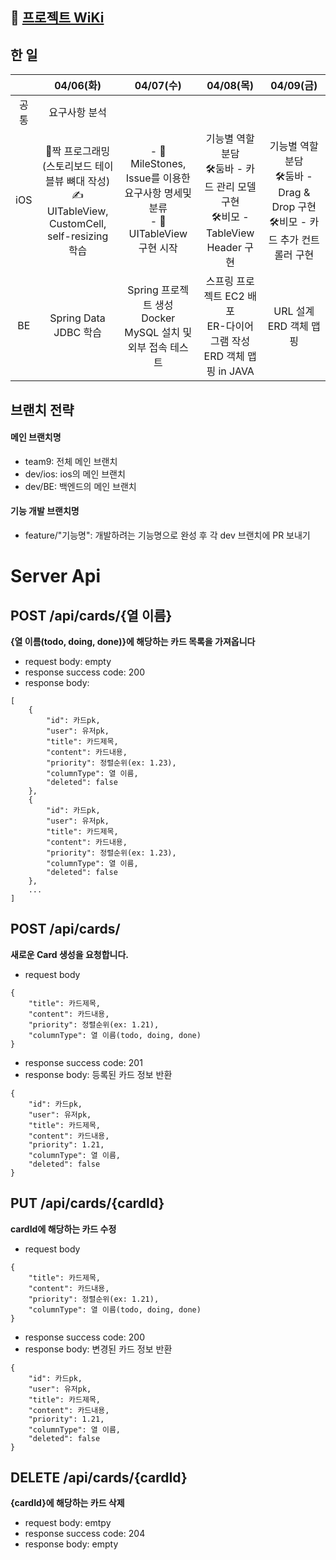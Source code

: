 ## 📣 [프로젝트 WiKi](https://github.com/isaac56/todo-list/wiki)



## 한 일

|      |                          04/06(화)                           |                          04/07(수)                           |                          04/08(목)                           |                          04/09(금)                           |
| :--: | :----------------------------------------------------------: | :----------------------------------------------------------: | :----------------------------------------------------------: | :----------------------------------------------------------: |
| 공통 |                        요구사항 분석                         |                                                              |                                                              |                                                              |
| iOS  | 🤝짝 프로그래밍(스토리보드 테이블뷰 뼈대 작성)<br />✍️UITableView, CustomCell, self-resizing 학습 | - 🧐MileStones, Issue를 이용한 요구사항 명세및 분류<br />- 🐶UITableView 구현 시작 | 기능별 역할 분담<br />🛠둠바 - 카드 관리 모델 구현<br />🛠비모 - TableView Header 구현 | 기능별 역할 분담<br />🛠둠바 - Drag & Drop 구현<br />🛠비모 - 카드 추가 컨트롤러 구현 |
|  BE  |                    Spring Data JDBC 학습                     | Spring 프로젝트 생성<br />Docker MySQL 설치 및 외부 접속 테스트 | 스프링 프로젝트 EC2 배포<br />ER-다이어그램 작성<br />ERD 객체 맵핑 in JAVA |                 URL 설계<br />ERD 객체 맵핑                  |



## 브랜치 전략

#### 메인 브랜치명

- team9: 전체 메인 브랜치
- dev/ios: ios의 메인 브랜치
- dev/BE: 백엔드의 메인 브랜치

#### 기능 개발 브랜치명

- feature/"기능명": 개발하려는 기능명으로 완성 후 각 dev 브랜치에 PR 보내기



# Server Api

## POST /api/cards/{열 이름}

**{열 이름(todo, doing, done)}에 해당하는 카드 목록을 가져옵니다**

- request body: empty
- response success code: 200
- response body:

```
[
    {
        "id": 카드pk,
        "user": 유저pk,
        "title": 카드제목,
        "content": 카드내용,
        "priority": 정렬순위(ex: 1.23),
        "columnType": 열 이름,
        "deleted": false
    },
    {
        "id": 카드pk,
        "user": 유저pk,
        "title": 카드제목,
        "content": 카드내용,
        "priority": 정렬순위(ex: 1.23),
        "columnType": 열 이름,
        "deleted": false
    },
    ...
]
```

## POST /api/cards/

**새로운 Card 생성을 요청합니다.**

- request body

```
{
    "title": 카드제목,
    "content": 카드내용,
    "priority": 정렬순위(ex: 1.21),
    "columnType": 열 이름(todo, doing, done)
}
```

- response success code: 201
- response body: 등록된 카드 정보 반환

```
{
    "id": 카드pk,
    "user": 유저pk,
    "title": 카드제목,
    "content": 카드내용,
    "priority": 1.21,
    "columnType": 열 이름,
    "deleted": false
}
```

## PUT /api/cards/{cardId}

**cardId에 해당하는 카드 수정**

- request body

```
{
    "title": 카드제목,
    "content": 카드내용,
    "priority": 정렬순위(ex: 1.21),
    "columnType": 열 이름(todo, doing, done)
}
```

- response success code: 200
- response body: 변경된 카드 정보 반환

```
{
    "id": 카드pk,
    "user": 유저pk,
    "title": 카드제목,
    "content": 카드내용,
    "priority": 1.21,
    "columnType": 열 이름,
    "deleted": false
}
```

## DELETE /api/cards/{cardId}

**{cardId}에 해당하는 카드 삭제**

- request body: emtpy
- response success code: 204
- response body: empty
